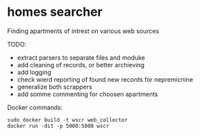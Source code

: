 # homes searcher
Finding apartments of intrest on various web sources

TODO:
- extract parsers to separate files and moduke
- add cleaning of records, or better archieving
- add logging
- check wierd reporting of found new records for nepremicnine
- generalize both scrappers
- add somme commenting for choosen apartments

Docker commands:
```
sudo docker build -t wscr web_collector 
docker run -dit -p 5000:5000 wscr
```

